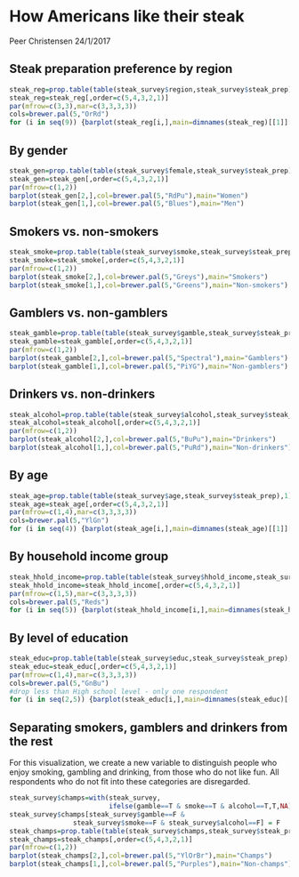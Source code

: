 How Americans like their steak
================
Peer Christensen
24/1/2017

Steak preparation preference by region
--------------------------------------

``` r
steak_reg=prop.table(table(steak_survey$region,steak_survey$steak_prep),1)
steak_reg=steak_reg[,order=c(5,4,3,2,1)]
par(mfrow=c(3,3),mar=c(3,3,3,3))
cols=brewer.pal(5,"OrRd")
for (i in seq(9)) {barplot(steak_reg[i,],main=dimnames(steak_reg)[[1]][i],col=cols)}
```

By gender
---------

``` r
steak_gen=prop.table(table(steak_survey$female,steak_survey$steak_prep),1)
steak_gen=steak_gen[,order=c(5,4,3,2,1)]
par(mfrow=c(1,2))
barplot(steak_gen[2,],col=brewer.pal(5,"RdPu"),main="Women") 
barplot(steak_gen[1,],col=brewer.pal(5,"Blues"),main="Men")
```

Smokers vs. non-smokers
-----------------------

``` r
steak_smoke=prop.table(table(steak_survey$smoke,steak_survey$steak_prep),1)
steak_smoke=steak_smoke[,order=c(5,4,3,2,1)]
par(mfrow=c(1,2))
barplot(steak_smoke[2,],col=brewer.pal(5,"Greys"),main="Smokers")
barplot(steak_smoke[1,],col=brewer.pal(5,"Greens"),main="Non-smokers")
```

Gamblers vs. non-gamblers
-------------------------

``` r
steak_gamble=prop.table(table(steak_survey$gamble,steak_survey$steak_prep),1)
steak_gamble=steak_gamble[,order=c(5,4,3,2,1)]
par(mfrow=c(1,2))
barplot(steak_gamble[2,],col=brewer.pal(5,"Spectral"),main="Gamblers") 
barplot(steak_gamble[1,],col=brewer.pal(5,"PiYG"),main="Non-gamblers")
```

Drinkers vs. non-drinkers
-------------------------

``` r
steak_alcohol=prop.table(table(steak_survey$alcohol,steak_survey$steak_prep),1)
steak_alcohol=steak_alcohol[,order=c(5,4,3,2,1)]
par(mfrow=c(1,2))
barplot(steak_alcohol[2,],col=brewer.pal(5,"BuPu"),main="Drinkers")
barplot(steak_alcohol[1,],col=brewer.pal(5,"PuRd"),main="Non-drinkers")
```

By age
------

``` r
steak_age=prop.table(table(steak_survey$age,steak_survey$steak_prep),1)
steak_age=steak_age[,order=c(5,4,3,2,1)]
par(mfrow=c(1,4),mar=c(3,3,3,3))
cols=brewer.pal(5,"YlGn")
for (i in seq(4)) {barplot(steak_age[i,],main=dimnames(steak_age)[[1]][i],col=cols)}
```

By household income group
-------------------------

``` r
steak_hhold_income=prop.table(table(steak_survey$hhold_income,steak_survey$steak_prep),1)
steak_hhold_income=steak_hhold_income[,order=c(5,4,3,2,1)]
par(mfrow=c(1,5),mar=c(3,3,3,3))
cols=brewer.pal(5,"Reds")
for (i in seq(5)) {barplot(steak_hhold_income[i,],main=dimnames(steak_hhold_income)[[1]][i],col=cols)}
```

By level of education
---------------------

``` r
steak_educ=prop.table(table(steak_survey$educ,steak_survey$steak_prep),1)
steak_educ=steak_educ[,order=c(5,4,3,2,1)]
par(mfrow=c(1,4),mar=c(3,3,3,3))
cols=brewer.pal(5,"GnBu")
#drop less than High school level - only one respondent
for (i in seq(2,5)) {barplot(steak_educ[i,],main=dimnames(steak_educ)[[1]][i],col=cols)}
```

Separating smokers, gamblers and drinkers from the rest
-------------------------------------------------------

For this visualization, we create a new variable to distinguish people who enjoy smoking, gambling and drinking, from those who do not like fun. All respondents who do not fit into these categories are disregarded.

``` r
steak_survey$champs=with(steak_survey,
                         ifelse(gamble==T & smoke==T & alcohol==T,T,NA))
steak_survey$champs[steak_survey$gamble==F & 
                steak_survey$smoke==F & steak_survey$alcohol==F] = F
steak_champs=prop.table(table(steak_survey$champs,steak_survey$steak_prep),1)
steak_champs=steak_champs[,order=c(5,4,3,2,1)]
par(mfrow=c(1,2))
barplot(steak_champs[2,],col=brewer.pal(5,"YlOrBr"),main="Champs")
barplot(steak_champs[1,],col=brewer.pal(5,"Purples"),main="Non-champs")
```


